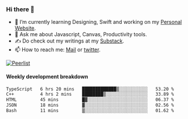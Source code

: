 ### Hi there 👋

- 🌱 I’m currently learning Designing, Swift and working on my [Personal Website](https://kvaishak.com/).
- 💬 Ask me about Javascript, Canvas,  Productivity tools. 
- :writing_hand: Do check out my writings at my [Substack](https://kvaishak.substack.com/).
- 📫 How to reach me: [Mail](mailto:vaishak.kaippanchery@gmail.com) or [twitter](https://twitter.com/kvaishack).

[![Peerlist](https://github-readme-badge.peerlist.io/api/vaishak)](https://peerlist.io/vaishak)

#### Weekly development breakdown

<!--START_SECTION:waka-->

```txt
TypeScript   6 hrs 20 mins   █████████████▒░░░░░░░░░░░   53.20 %
C++          4 hrs 2 mins    ████████▒░░░░░░░░░░░░░░░░   33.89 %
HTML         45 mins         █▓░░░░░░░░░░░░░░░░░░░░░░░   06.37 %
JSON         18 mins         ▓░░░░░░░░░░░░░░░░░░░░░░░░   02.56 %
Bash         11 mins         ▒░░░░░░░░░░░░░░░░░░░░░░░░   01.62 %
```

<!--END_SECTION:waka-->
